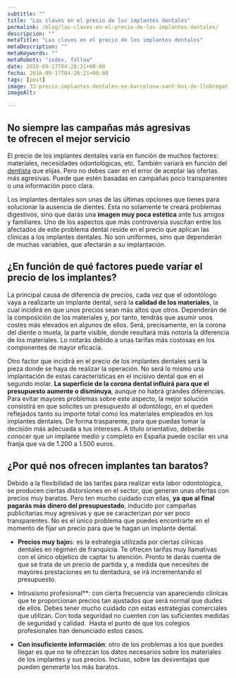 ```yaml
---
subtitle: ""
title: "Las claves en el precio de los implantes dentales"
permalink: /blog/las-claves-en-el-precio-de-los-implantes-dentales/
descripcion: ""
metaTitle: "Las claves en el precio de los implantes dentales"
metaDescription: ""
metaKeywords: ""
metaRobots: "index, follow"
date: 2016-09-17T04:20:21+00:00
fecha: 2016-09-17T04:20:21+00:00
tags: [post]
image: 33-precio-implantes-dentales-en-barcelona-sant-boi-de-llobregat.jpg
imageAlt: 

---
```



## No siempre las campañas más agresivas te ofrecen el mejor servicio


El precio de los implantes dentales varía en función de muchos factores: materiales, necesidades odontológicas, etc. También variarà en función del [dentista](http://centredentalbaste.com/) que elijas. Pero no debes caer en el error de aceptar las ofertas más agresivas. Puede que estén basadas en campañas poco transparentes o una información poco clara.

Los implantes dentales son unas de las últimas opciones que tienes para solucionar la ausencia de dientes. Esta no solamente te creará problemas digestivos, sino que darás una **imagen muy poca estética** ante tus amigos y familiares. Uno de los aspectos que más controversia suscitan entre los afectados de este problema dental reside en el precio que aplican las clínicas a los implantes dentales. No son uniformes, sino que dependerán de muchas variables, que afectarán a su implantación.


## **¿En función de qué factores puede varíar el precio de los implantes?**


La principal causa de diferencia de precios, cada vez que el odontólogo vaya a realizarte un implante dental, será la **calidad de los materiales**, la cual incidirá en que unos precios sean más altos que otros. Dependerán de la composición de los materiales y, por tanto, tendrás que asumir unos costes más elevados en algunos de ellos. Será, precisamente, en la corona del diente o muela, la parte visible, donde resultará más notoria la diferencia de los materiales. Lo notarás debido a unas tarifas más costosas en los componentes de mayor eficacia.

Otro factor que incidirá en el precio de los implantes dentales será la pieza donde se haya de realizar la operación. No será lo mismo una implantación de estas características en el incisivo dental que en el segundo molar. **La superficie de la corona dental influirá para que el presupuesto aumente o disminuya**, aunque no habrá grandes diferencias. Para evitar mayores problemas sobre este aspecto, la mejor solución consistirá en que solicites un presupuesto al odontólogo, en el queden reflejados tanto su importe total como los materiales empleados en los implantes dentales. De forma trasparente, para que puedas tomar la decisión más adecuada a tus intereses. A título orientativo, deberás conocer que un implante medio y completo en España puede oscilar en una franja que va de 1.200 a 1.500 euros.

## **¿Por qué nos ofrecen implantes tan baratos?**



Debido a la flexibilidad de las tarifas para realizar esta labor odontológica, se producen ciertas distorsiones en el sector, que generan unas ofertas con precios muy baratos. Pero ten mucho cuidado con ellas, **ya** **que al final pagarás más dinero del presupuestado**, inducido por campañas publicitarias muy agresivas y que se caracterizan por ser poco transparentes. No es el único problema que puedes encontrarte en el momento de fijar un precio para que te hagan un implante dental.

- **Precios muy bajo**s: es la estrategia utilizada por ciertas clínicas dentales en régimen de franquicia. Te ofrecen tarifas muy llamativas con el único objetico de captar tu atención. Pronto te darás cuenta de que se trata de un precio de partida y, a medida que necesites de mayores prestaciones en tu dentadura, se irá incrementando el presupuesto.

- Intrusismo profesional**: con cierta frecuencia van apareciendo clínicas que te proporcionan precios tan ajustados que será normal que dudes de ellos. Debes tener mucho cuidado con estas estrategias comerciales que utilizan. Con toda seguridad no cuenten con las suficientes medidas de seguridad y calidad.  Hasta el punto de que los colegios profesionales han denunciado estos casos.

- **Con insuficiente información**: otro de los problemas a los que puedes llegar es que no te ofrezcan los datos necesarios sobre los materiales de los implantes y sus precios. Incluso, sobre las desventajas que pueden generarte los más baratos.

 
